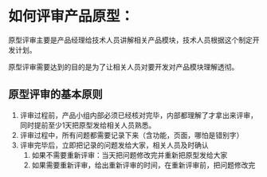 # 如何评审产品原型：

原型评审主要是产品经理给技术人员讲解相关产品模块，技术人员根据这个制定开发计划。

原型评审需要达到的目的是为了让相关人员对要开发对产品模块理解透彻。

## 原型评审的基本原则

1. 评审过程前，产品小组内部必须已经核对完毕，内部都理解了才拿出来评审，同时提前至少1天把原型发给相关人员熟悉。
1. 评审过程中，所有问题都需要记录下来（含功能，页面，哪怕是错别字）
1. 评审完毕后，立即把记录的问题发给大家，相关人员及时确认
    1. 如果不需要重新评审：当天把问题修改完并重新把原型发给大家
    1. 如果需要重新评审，给出重新评审的时间，在重新评审前，把问题修改完
